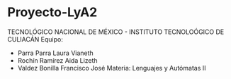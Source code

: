# Proyecto-LyA2
TECNOLÓGICO NACIONAL DE MÉXICO - INSTITUTO TECNOLOÓGICO DE CULIACÁN
Equipo:
  - Parra Parra Laura Vianeth
  - Rochín Ramírez Aida Lizeth
  - Valdez Bonilla Francisco José
Materia:
  Lenguajes y Autómatas II

